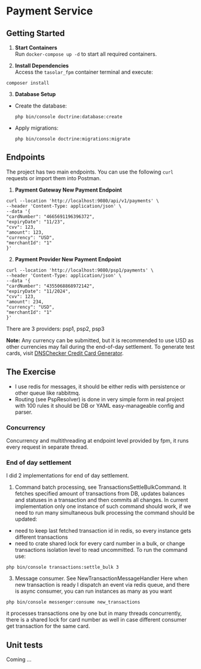 # Payment Service

## Getting Started
1. **Start Containers**  
   Run `docker-compose up -d` to start all required containers.

2. **Install Dependencies**  
   Access the `tasolar_fpm` container terminal and execute:

```composer install```  


3. **Database Setup**
- Create the database:
  ```
  php bin/console doctrine:database:create
  ```
- Apply migrations:
  ```
  php bin/console doctrine:migrations:migrate
  ```

## Endpoints
The project has two main endpoints. You can use the following `curl` requests or import them into Postman.

1. **Payment Gateway New Payment Endpoint**

```
curl --location 'http://localhost:9080/api/v1/payments' \
--header 'Content-Type: application/json' \
--data '{
"cardNumber": "4665691196396372",
"expiryDate": "11/23",
"cvv": 123,
"amount": 123,
"currency": "USD",
"merchantId": "1"
}'
```


2. **Payment Provider New Payment Endpoint**
```
curl --location 'http://localhost:9080/psp1/payments' \
--header 'Content-Type: application/json' \
--data '{
"cardNumber": "4355068868972142",
"expiryDate": "11/2024",
"cvv": 123,
"amount": 234,
"currency": "USD",
"merchantId": "1"
}'
```
There are 3 providers: psp1, psp2, psp3

**Note:** Any currency can be submitted, but it is recommended to use USD as other currencies may fail during the end-of-day settlement. To generate test cards, visit [DNSChecker Credit Card Generator](https://dnschecker.org/credit-card-generator.php).

## The Exercise
- I use redis for messages, it should be either redis with persistence or other queue like rabbitmq.
- Routing (see PspResolver) is done in very simple form in real project with 100 rules it should be DB or YAML easy-manageable config and parser.

### Concurrency
Concurrency and multithreading at endpoint level provided by fpm, it runs every request in separate thread.

### End of day settlement
I did 2 implementations for end of day settlement.
1. Command batch processing, see TransactionsSettleBulkCommand.
It fetches specified amount of transactions from DB, 
updates balances and statuses in a transaction and then commits all changes.
In current implementation only one instance of such command should work, if we need to run many simultaneous bulk processing the command should be updated:
- need to keep last fetched transaction id in redis, so every instance gets different transactions
- need to crate shared lock for every card number in a bulk, or change transactions isolation level to read uncommitted.
To run the command use:
```
php bin/console transactions:settle_bulk 3
```

3. Message consumer. See NewTransactionMessageHandler
Here when new transaction is ready I dispatch an event via redis queue, and there is async consumer,
you can run instances as many as you want
```
php bin/console messenger:consume new_transactions
```
it processes transactions one by one but in many threads concurrently, there is a shared lock for card number as well in case different consumer get transaction for the same card.

## Unit tests
Coming ...
